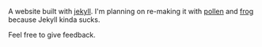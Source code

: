 A website built with [jekyll](https://jekyllrb.com/).  I'm planning on re-making it with [pollen](https://docs.racket-lang.org/pollen/) and [frog](https://docs.racket-lang.org/frog/index.html) because Jekyll kinda sucks.

Feel free to give feedback.
